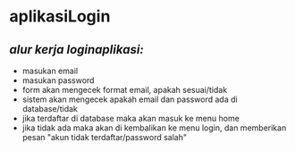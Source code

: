 aplikasiLogin
==
*alur kerja loginaplikasi:*
--
- masukan email
-  masukan password
-  form akan mengecek format email, apakah sesuai/tidak
-  sistem akan mengecek apakah email dan password ada di database/tidak
-  jika terdaftar di database maka akan masuk ke menu home
-  jika tidak ada maka akan di kembalikan ke menu login, dan memberikan pesan "akun tidak terdaftar/password salah"
